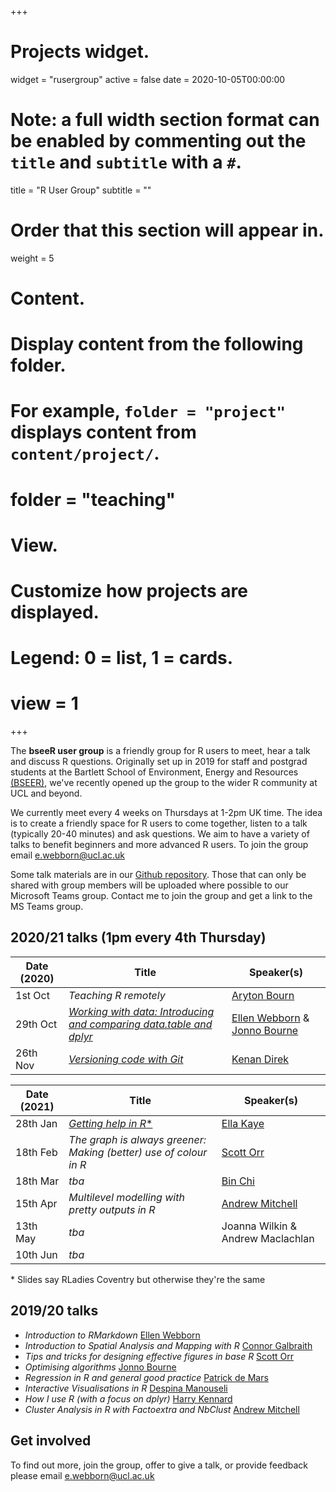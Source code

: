 +++
# Projects widget.
widget = "rusergroup"
active = false
date = 2020-10-05T00:00:00

# Note: a full width section format can be enabled by commenting out the `title` and `subtitle` with a `#`.
title = "R User Group"
subtitle = ""

# Order that this section will appear in.
weight = 5

# Content.
# Display content from the following folder.
# For example, `folder = "project"` displays content from `content/project/`.
# folder = "teaching"

# View.
# Customize how projects are displayed.
# Legend: 0 = list, 1 = cards.
# view = 1

+++

The **bseeR user group** is a friendly group for R users to meet, hear a talk and discuss R questions. Originally set up in 2019 for staff and postgrad students at the Bartlett School of Environment, Energy and Resources [(BSEER)](https://www.ucl.ac.uk/bartlett/bartlett-school-environment-energy-and-resources), we've recently opened up the group to the wider R community at UCL and beyond. 

We currently meet every 4 weeks on Thursdays at 1-2pm UK time. The idea is to create a friendly space for R users to come together, listen to a talk (typically 20-40 minutes) and ask questions. We aim to have a variety of talks to benefit beginners and more advanced R users. To join the group email e.webborn@ucl.ac.uk

Some talk materials are in our [Github repository](https://github.com/ellenwebborn/bseeR_user_group). Those that can only be shared with group members will be uploaded where possible to our Microsoft Teams group. Contact me to join the group and get a link to the MS Teams group.


## 2020/21 talks (1pm every 4th Thursday)

Date (2020) | Title | Speaker(s)
-- | -- | --
1st Oct| *Teaching R remotely* | [Aryton Bourn](https://www.linkedin.com/in/ayrton-bourn/?originalSubdomain=uk)
29th Oct| [*Working with data: Introducing and comparing data.table and dplyr*](https://github.com/ellenwebborn/bseeR_user_group) | [Ellen Webborn](https://www.ellenwebborn.com) & [Jonno Bourne](https://www.ucl.ac.uk/bartlett/energy/people/mphilphd-students/jonathan-bourne)
26th Nov| [*Versioning code with Git*](https://github.com/IHI-Code-Club/git/blob/master/2019-12-12_CC_Git-GitHub_Christmas_Special.pdf) |[Kenan Direk](https://www.linkedin.com/in/kenan-direk/?originalSubdomain=uk)

Date (2021) | Title | Speaker(s)
-- | -- | --
28th Jan| [*Getting help in R*\*](https://github.com/EllaKaye/Rladies-Coventry-getting-help-in-R) | [Ella Kaye](ellakaye.rbind.io)
18th Feb| *The graph is always greener: Making (better) use of colour in R* | [Scott Orr](https://www.ucl.ac.uk/bartlett/heritage/people/scott-allan-orr)
18th Mar| *tba* | [Bin Chi](https://www.linkedin.com/in/bin-chi-093062165/?originalSubdomain=uk)
15th Apr | *Multilevel modelling with pretty outputs in R* | [Andrew Mitchell](andrew-mitchell.netlify.app)
13th May | *tba* | Joanna Wilkin & Andrew Maclachlan
10th Jun| *tba* | 

\* Slides say RLadies Coventry but otherwise they're the same




## 2019/20 talks
 - *Introduction to RMarkdown* [Ellen Webborn](https://www.ellenwebborn.com)
 - *Introduction to Spatial Analysis and Mapping with R* [Connor Galbraith](https://www.linkedin.com/in/connorgalbraith/?originalSubdomain=uk)
 - *Tips and tricks for designing effective figures in base R* [Scott Orr](https://www.ucl.ac.uk/bartlett/heritage/people/scott-allan-orr)
 - *Optimising algorithms* [Jonno Bourne](https://www.ucl.ac.uk/bartlett/energy/people/mphilphd-students/jonathan-bourne)
 - *Regression in R and general good practice* [Patrick de Mars](https://www.ucl.ac.uk/bartlett/energy/people/mphilphd-students/patrick-de-mars)
 - *Interactive Visualisations in R* [Despina Manouseli](https://www.ucl.ac.uk/bartlett/energy/people/dr-despina-manouseli)
 - *How I use R (with a focus on dplyr)* [Harry Kennard](https://www.ucl.ac.uk/bartlett/energy/people/harry-kennard)
 - *Cluster Analysis in R with Factoextra and NbClust* [Andrew Mitchell](https://www.ucl.ac.uk/bartlett/environmental-design/andrew-mitchell)
 
 
## Get involved

To find out more, join the group, offer to give a talk, or provide feedback please email e.webborn@ucl.ac.uk